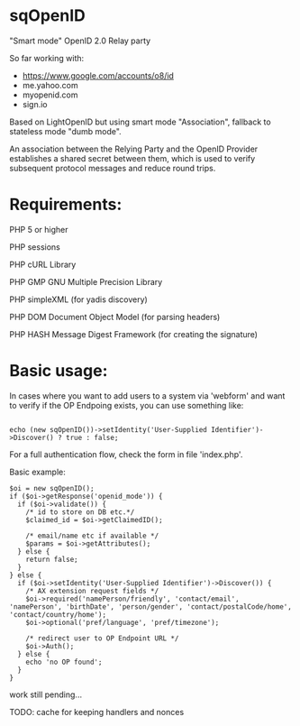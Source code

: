 sqOpenID
========

"Smart mode" OpenID 2.0 Relay party

So far working with:
 * https://www.google.com/accounts/o8/id
 * me.yahoo.com
 * myopenid.com
 * sign.io

Based on LightOpenID but using smart mode "Association", fallback to stateless mode "dumb mode".

An association between the Relying Party and the OpenID Provider establishes a shared secret between them, which is used to verify subsequent protocol messages and reduce round trips.


Requirements:
============
PHP 5 or higher

PHP sessions

PHP cURL Library

PHP GMP GNU Multiple Precision Library

PHP simpleXML (for yadis discovery)

PHP DOM Document Object Model (for parsing headers)

PHP HASH Message Digest Framework (for creating the signature)


Basic usage:
============

In cases where you want to add users to a system via 'webform' and want to verify if the OP Endpoing exists, you can use something like:

<code>
echo (new sqOpenID())->setIdentity('User-Supplied Identifier')->Discover() ? true : false;
</code>

For a full authentication flow, check the form in file 'index.php'.

Basic example:

    $oi = new sqOpenID();
    if ($oi->getResponse('openid_mode')) {
      if ($oi->validate()) {
        /* id to store on DB etc.*/
        $claimed_id = $oi->getClaimedID();

        /* email/name etc if available */
        $params = $oi->getAttributes();
      } else {
        return false;
      }
    } else {
      if ($oi->setIdentity('User-Supplied Identifier')->Discover()) {
        /* AX extension request fields */
        $oi->required('namePerson/friendly', 'contact/email', 'namePerson', 'birthDate', 'person/gender', 'contact/postalCode/home', 'contact/country/home');
        $oi->optional('pref/language', 'pref/timezone');

        /* redirect user to OP Endpoint URL */
        $oi->Auth();
      } else {
        echo 'no OP found';
      }
    }

work still pending...

TODO: cache for keeping handlers and nonces